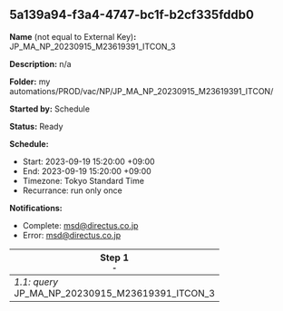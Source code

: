 ## 5a139a94-f3a4-4747-bc1f-b2cf335fddb0

**Name** (not equal to External Key)**:** JP_MA_NP_20230915_M23619391_ITCON_3

**Description:** n/a

**Folder:** my automations/PROD/vac/NP/JP_MA_NP_20230915_M23619391_ITCON/

**Started by:** Schedule

**Status:** Ready

**Schedule:**

* Start: 2023-09-19 15:20:00 +09:00
* End: 2023-09-19 15:20:00 +09:00
* Timezone: Tokyo Standard Time
* Recurrance: run only once

**Notifications:**

* Complete: msd@directus.co.jp
* Error: msd@directus.co.jp

| Step 1<br>_<small>-</small>_ |
| --- |
| _1.1: query_<br>JP_MA_NP_20230915_M23619391_ITCON_3 |
